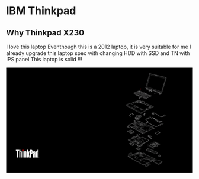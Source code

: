 # IBM Thinkpad 
## Why Thinkpad X230
I love this laptop
Eventhough this is a 2012 laptop, it is very suitable for me
I already upgrade this laptop spec with changing HDD with SSD and TN with IPS panel
This laptop is solid !!!

![pic](/images/R4ZFQ8i.png)
